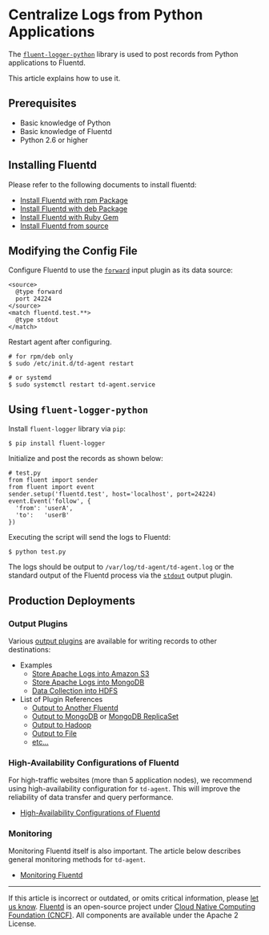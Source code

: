 # Centralize Logs from Python Applications

The [`fluent-logger-python`](http://github.com/fluent/fluent-logger-python)
library is used to post records from Python applications to Fluentd.

This article explains how to use it.


## Prerequisites

-   Basic knowledge of Python
-   Basic knowledge of Fluentd
-   Python 2.6 or higher


## Installing Fluentd

Please refer to the following documents to install fluentd:

-   [Install Fluentd with rpm Package](/install/install-by-rpm.md)
-   [Install Fluentd with deb Package](/install/install-by-deb.md)
-   [Install Fluentd with Ruby Gem](/install/install-by-gem.md)
-   [Install Fluentd from source](/install/install-from-source.md)


## Modifying the Config File

Configure Fluentd to use the [`forward`](/plugins/input/forward.md) input plugin
as its data source:

```
<source>
  @type forward
  port 24224
</source>
<match fluentd.test.**>
  @type stdout
</match>
```

Restart agent after configuring.

```
# for rpm/deb only
$ sudo /etc/init.d/td-agent restart

# or systemd
$ sudo systemctl restart td-agent.service
```


## Using `fluent-logger-python`

Install `fluent-logger` library via `pip`:

```
$ pip install fluent-logger
```

Initialize and post the records as shown below:

```
# test.py
from fluent import sender
from fluent import event
sender.setup('fluentd.test', host='localhost', port=24224)
event.Event('follow', {
  'from': 'userA',
  'to':   'userB'
})
```

Executing the script will send the logs to Fluentd:

```
$ python test.py
```

The logs should be output to `/var/log/td-agent/td-agent.log` or the standard
output of the Fluentd process via the [`stdout`](/plugins/output/stdout.md)
output plugin.


## Production Deployments


### Output Plugins

Various [output plugins](/plugins/output/README.md) are available for
writing records to other destinations:

-   Examples
    -   [Store Apache Logs into Amazon S3](/guides/apache-to-s3.md)
    -   [Store Apache Logs into MongoDB](/guides/apache-to-mongodb.md)
    -   [Data Collection into HDFS](/guides/http-to-hdfs.md)
-   List of Plugin References
    -   [Output to Another Fluentd](/plugins/output/forward.md)
    -   [Output to MongoDB](/plugins/output/mongo.md) or [MongoDB ReplicaSet](/plugins/output/mongo_replset.md)
    -   [Output to Hadoop](/plugins/output/webhdfs.md)
    -   [Output to File](/plugins/output/file.md)
    -   [etc...](http://fluentd.org/plugin/)


### High-Availability Configurations of Fluentd

For high-traffic websites (more than 5 application nodes), we recommend using
high-availability configuration for `td-agent`. This will improve the
reliability of data transfer and query performance.

-   [High-Availability Configurations of Fluentd](/deployment/high-availability.md)


### Monitoring

Monitoring Fluentd itself is also important. The article below describes
general monitoring methods for `td-agent`.

-   [Monitoring Fluentd](/deployment/monitoring.md)


------------------------------------------------------------------------

If this article is incorrect or outdated, or omits critical information, please
[let us know](https://github.com/fluent/fluentd-docs-gitbook/issues?state=open).
[Fluentd](http://www.fluentd.org/) is an open-source project under
[Cloud Native Computing Foundation (CNCF)](https://cncf.io/). All components are
available under the Apache 2 License.
